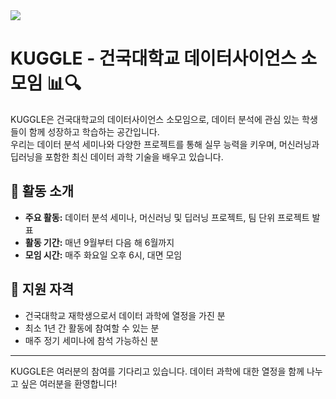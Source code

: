 <!--타이틀 부분-->
<img src="https://capsule-render.vercel.app/api?type=transparent&color=auto&height=300&section=header&text=Kuggle&desc=Datascience_Club%&fontSize=70&animation=fadeIn&fontAlignY=50&descAlignY=70&theme=dark" />

<!--내용 부분-->
# KUGGLE - 건국대학교 데이터사이언스 소모임 📊🔍

KUGGLE은 건국대학교의 데이터사이언스 소모임으로, 데이터 분석에 관심 있는 학생들이 함께 성장하고 학습하는 공간입니다.  
우리는 데이터 분석 세미나와 다양한 프로젝트를 통해 실무 능력을 키우며, 머신러닝과 딥러닝을 포함한 최신 데이터 과학 기술을 배우고 있습니다.

## 🎯 활동 소개

- **주요 활동:** 데이터 분석 세미나, 머신러닝 및 딥러닝 프로젝트, 팀 단위 프로젝트 발표
- **활동 기간:** 매년 9월부터 다음 해 6월까지
- **모임 시간:** 매주 화요일 오후 6시, 대면 모임

## 📝 지원 자격

- 건국대학교 재학생으로서 데이터 과학에 열정을 가진 분
- 최소 1년 간 활동에 참여할 수 있는 분
- 매주 정기 세미나에 참석 가능하신 분

---

KUGGLE은 여러분의 참여를 기다리고 있습니다.
데이터 과학에 대한 열정을 함께 나누고 싶은 여러분을 환영합니다!
